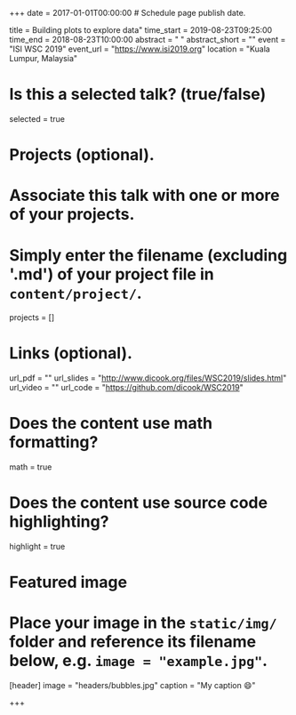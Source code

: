 +++
date = 2017-01-01T00:00:00  # Schedule page publish date.

title = Building plots to explore data"
time_start = 2019-08-23T09:25:00
time_end = 2018-08-23T10:00:00
abstract = " "
abstract_short = ""
event = "ISI WSC 2019"
event_url = "https://www.isi2019.org"
location = "Kuala Lumpur, Malaysia"

# Is this a selected talk? (true/false)
selected = true

# Projects (optional).
#   Associate this talk with one or more of your projects.
#   Simply enter the filename (excluding '.md') of your project file in `content/project/`.
projects = []

# Links (optional).
url_pdf = ""
url_slides = "http://www.dicook.org/files/WSC2019/slides.html"
url_video = ""
url_code = "https://github.com/dicook/WSC2019"

# Does the content use math formatting?
math = true

# Does the content use source code highlighting?
highlight = true

# Featured image
# Place your image in the `static/img/` folder and reference its filename below, e.g. `image = "example.jpg"`.
[header]
image = "headers/bubbles.jpg"
caption = "My caption :smile:"

+++

